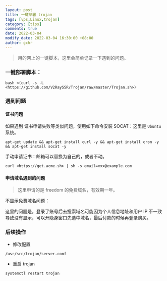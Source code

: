 ```yaml
---
layout: post
title: 一键部署 trojan
tags: [vps,Linux,trojan]
category: [tips]
comments: true
date: 2022-03-04
modify_date: 2022-03-04 16:30:00 +08:00
author: gchr
---
```


> 用的网上的一键脚本，这里会简单记录一下遇到的问题。

### 一键部署脚本：

```
bash <(curl -s -L <https://github.com/V2RaySSR/Trojan/raw/master/Trojan.sh>)
```

### 遇到问题

#### 证书问题

如果遇到 证书申请失败等类似问题，使用如下命令安装 SOCAT：这里是 `Ubuntu` 系统。

```
apt-get update && apt-get install curl -y && apt-get install cron -y && apt-get install socat -y
```

手动申请证书：邮箱可以替换为自己的，或者不动。

```
curl <https://get.acme.sh> | sh -s email=xxx@example.com
```

#### 申请域名遇到的问题

> 这里申请的是 freedom 的免费域名，有效期一年。

不显示免费域名问题：

这里的问题是，登录了账号后去搜索域名可能因为个人信息地址和用户 IP 不一致导致没有显示，可以开隐身窗口先选中域名，最后付款的时候再登录购买。

### 后续操作

- 修改配置

```
/usr/src/trojan/server.conf
```

- 重启 trojan

```
systemctl restart trojan
```